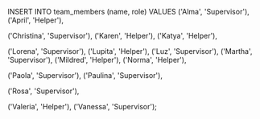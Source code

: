 INSERT INTO team_members (name, role) VALUES
('Alma', 'Supervisor'),
('April', 'Helper'),

('Christina', 'Supervisor'),
('Karen', 'Helper'),
('Katya', 'Helper'),

('Lorena', 'Supervisor'),
('Lupita', 'Helper'),
('Luz', 'Supervisor'),
('Martha', 'Supervisor'),
('Mildred', 'Helper'),
('Norma', 'Helper'),

('Paola', 'Supervisor'),
('Paulina', 'Supervisor'),

('Rosa', 'Supervisor'),

('Valeria', 'Helper'),
('Vanessa', 'Supervisor');